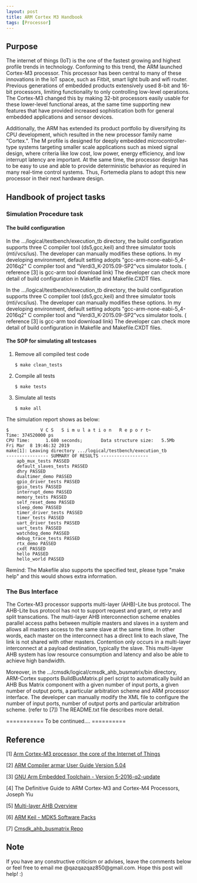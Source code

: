 ```yaml
---                                                                                                                                                                                      
layout: post
title: ARM Cortex M3 Handbook
tags: [Processor]
---
```


## Purpose

  The internet of things (IoT) is the one of the fastest growing and highest profile trends in technology. Conforming to this trend, the ARM launched Cortex-M3 processor. This processor has been central to many of these innovations in the IoT space, such as Fitbit, smart light bulb and wifi router. Previous generations of embedded products extensively used 8-bit and 16-bit processors, limiting functionality to only controlling low-level operations. The Cortex-M3 changed this by making 32-bit processors easily usable for these lower-level functional areas, at the same time supporting new features that have provided increased sophistication both for general embedded applications and sensor devices.

  Additionally, the ARM has extended its product portfolio by diversifying its CPU development, which resulted in the new processor family name "Cortex.". The M profile is designed for deeply embedded microcontroller-type systems targeting smaller scale applications such as mixed signal design, where criteria like low cost, low power, energy efficiency, and low interrupt latency are important. At the same time, the processor design has to be easy to use and able to provide deterministic behavior as required in many real-time control systems. Thus, Fortemedia plans to adopt this new processor in their next hardware design.

## Handbook of project tasks

### Simulation Procedure task

#### The build configuration

In the .../logical/testbench/execution_tb directory, the build configuration supports three C compiler tool (ds5,gcc,keil) and three simulator tools (mti/vcs/ius). The developer can manually modifies these options. In my developing environment, default setting adopts "gcc-arm-none-eabi-5_4-2016q2" C compiler tool and "Verdi3_K-2015.09-SP2"vcs simulator tools. ( reference [3] is gcc-arm tool download link) The developer can check more detail of build configuration in Makefile and Makefile.CXDT files.

In the .../logical/testbench/execution_tb directory, the build configuration supports three C compiler tool (ds5,gcc,keil) and three simulator tools (mti/vcs/ius). The developer can manually modifies these options. In my developing environment, default setting adopts "gcc-arm-none-eabi-5_4-2016q2" C compiler tool and "Verdi3_K-2015.09-SP2"vcs simulator tools. ( reference [3] is gcc-arm tool download link) The developer can check more detail of build configuration in Makefile and Makefile.CXDT files.

#### The SOP for simulating all testcases

<ol>
<li> Remove all compiled test code</li>
<div class="language-shell highlighter-rouge"><pre class="highlight"><code class="hljs ruby"><span class="nb">$ make clean_tests
</span></code></pre></div>

<li> Compile all tests</li>
<div class="language-shell highlighter-rouge"><pre class="highlight"><code class="hljs ruby"><span class="nb">$ make tests
</span></code></pre></div>

<li> Simulate all tests</li>
<div class="language-shell highlighter-rouge"><pre class="highlight"><code class="hljs ruby"><span class="nb">$ make all
</span></code></pre></div>

</ol>

The simulation report shows as below:
<div class="language-shell highlighter-rouge"><pre class="highlight"><code class="hljs ruby"><span class="nb">$            V C S   S i m u l a t i o n   R e p o r t~
Time: 374520000 ps
CPU Time:      1.680 seconds;       Data structure size:   5.5Mb
Fri Mar  8 19:46:32 2019
make[1]: Leaving directory .../logical/testbench/execution_tb
---------------- SUMMARY OF RESULTS ------------------
    apb_mux_tests PASSED
    default_slaves_tests PASSED
    dhry PASSED
    dualtimer_demo PASSED
    gpio_driver_tests PASSED
    gpio_tests PASSED
    interrupt_demo PASSED
    memory_tests PASSED
    self_reset_demo PASSED
    sleep_demo PASSED
    timer_driver_tests PASSED
    timer_tests PASSED
    uart_driver_tests PASSED
    uart_tests PASSED
    watchdog_demo PASSED
    debug_trace_tests PASSED
    rtx_demo PASSED
    cxdt PASSED
    hello PASSED
    hello_world PASSED
</span></code></pre></div>

Remind: The Makefile also supports the specified test, please type "make help" and this would shows extra information.

### The Bus Interface

  The Cortex-M3 processor supports multi-layer (AHB)-Lite bus protocol. The AHB-Lite bus protocol has not to support request and grant, or retry and split transcations. The multi-layer AHB interconnection scheme enables parallel access paths between multiple masters and slaves in a system and allows all masters access to the same slave at the same time. In other words, each master on the interconnect has a direct link to each slave, The link is not shared with other masters. Contention only occurs in a multi-layer interconnect at a payload destination, typically the slave. This multi-layer AHB system has low resource consumption and latency and also be able to achieve high bandwidth.

  Moreover, in the .../cmsdk/logical/cmsdk_ahb_busmatrix/bin directory, ARM-Cortex supports BuildBusMatrix.pl perl script to automatically build an AHB Bus Matrix component with a given number of input ports, a given number of output ports, a particular arbitration scheme and ARM processor interface. The developer can manually modify the XML file to configure the number of input ports, number of output ports and particular arbitration scheme. (refer to [7]) The README.txt file describes more detail.

=========== To be continued.... ==========

## Reference

[1] [Arm Cortex-M3 processor, the core of the Internet of Things](https://community.arm.com/processors/b/blog/posts/arm-cortex-m3-processor-the-core-of-the-iot?_ga=2.36344800.1335263062.1549937343-1623124150.1549417690)

[2] [ARM Compiler armar User Guide Version 5.04](https://developer.arm.com/products/software-development-tools/compilers/arm-compiler-5/docs/dui0476/j)

[3] [GNU Arm Embedded Toolchain - Version 5-2016-q2-update](https://developer.arm.com/open-source/gnu-toolchain/gnu-rm/downloads/5-2016-q2-update)

[4] The Definitive Guide to ARM Cortex-M3 and Cortex-M4 Processors, Joseph Yiu

[5] [Multi-layer AHB Overview](http://infocenter.arm.com/help/index.jsp?topic=/com.arm.doc.dvi0045b/index.html)

[6] [ARM Keil - MDK5 Software Packs](http://www.keil.com/dd2/pack/)

[7] [Cmsdk_ahb_busmatrix Repo](https://github.com/s311354/cmsdk_ahb_busmatrix.git)

## Note                                                                                                                                                                                  
<p>If you have any constructive criticism or advises, leave the comments below or feel free to email me @qazqazqaz850@gmail.com.
Hope this post will help! :)
</p>
